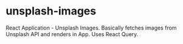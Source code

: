 # unsplash-images

React Application - Unsplash Images.
Basically fetches images from Unsplash API and renders in App.
Uses React Query.
